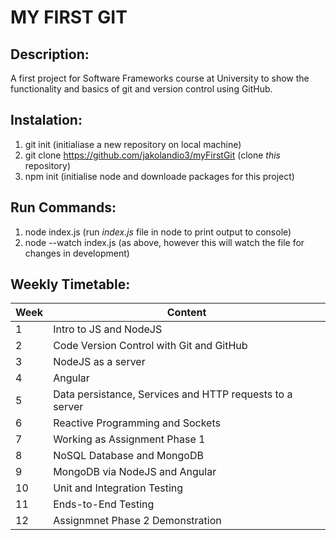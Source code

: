 # MY FIRST GIT

## Description:
A first project for Software Frameworks course at University to show the functionality and basics of git and version control using GitHub.

## Instalation:
1. git init (initialiase a new repository on local machine)
2. git clone https://github.com/jakolandio3/myFirstGit (clone *this* repository)
3. npm init (initialise node and downloade packages for this project)

## Run Commands:
1. node index.js (run *index.js* file in node to print output to console)
2. node --watch index.js (as above, however this will watch the file for changes in development)

## Weekly Timetable:

Week | Content
----- | -----
1 | Intro to JS and NodeJS
2 | Code Version Control with Git and GitHub
3 | NodeJS as a server
4 | Angular
5 | Data persistance, Services and HTTP requests to a server
6 | Reactive Programming and Sockets
7 | Working as Assignment Phase 1
8 | NoSQL Database and MongoDB
9 | MongoDB via NodeJS and Angular
10 | Unit and Integration Testing
11 | Ends-to-End Testing
12 | Assignmnet Phase 2 Demonstration
